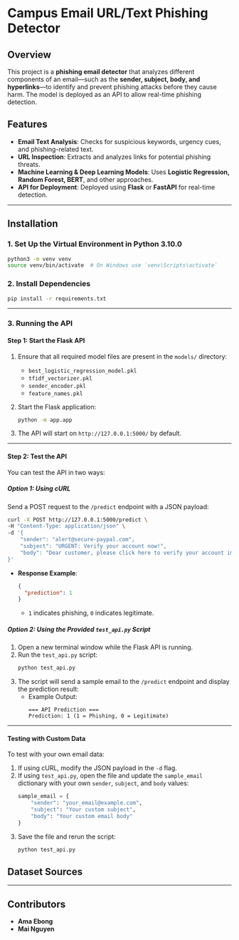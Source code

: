 # Campus Email URL/Text Phishing Detector

## Overview

This project is a **phishing email detector** that analyzes different components of an email—such as the **sender, subject, body, and hyperlinks**—to identify and prevent phishing attacks before they cause harm. The model is deployed as an API to allow real-time phishing detection.

## Features

- **Email Text Analysis**: Checks for suspicious keywords, urgency cues, and phishing-related text.
- **URL Inspection**: Extracts and analyzes links for potential phishing threats.
- **Machine Learning & Deep Learning Models**: Uses **Logistic Regression, Random Forest, BERT**, and other approaches.
- **API for Deployment**: Deployed using **Flask** or **FastAPI** for real-time detection.

---

## Installation

### **1. Set Up the Virtual Environment in Python 3.10.0**

```bash
python3 -m venv venv
source venv/bin/activate  # On Windows use `venv\Scripts\activate`
```

### **2. Install Dependencies**

```bash
pip install -r requirements.txt
```

---

### **3. Running the API**

#### **Step 1: Start the Flask API**

1. Ensure that all required model files are present in the `models/` directory:
   - `best_logistic_regression_model.pkl`
   - `tfidf_vectorizer.pkl`
   - `sender_encoder.pkl`
   - `feature_names.pkl`

2. Start the Flask application:
   ```bash
   python -m app.app
   ```

3. The API will start on `http://127.0.0.1:5000/` by default.

---

#### **Step 2: Test the API**

You can test the API in two ways:

##### **Option 1: Using cURL**
Send a POST request to the `/predict` endpoint with a JSON payload:
```bash
curl -X POST http://127.0.0.1:5000/predict \
-H "Content-Type: application/json" \
-d '{
    "sender": "alert@secure-paypal.com",
    "subject": "URGENT: Verify your account now!",
    "body": "Dear customer, please click here to verify your account immediately."
}'
```

- **Response Example**:
  ```json
  {
    "prediction": 1
  }
  ```
  - `1` indicates phishing, `0` indicates legitimate.

##### **Option 2: Using the Provided `test_api.py` Script**
1. Open a new terminal window while the Flask API is running.
2. Run the `test_api.py` script:
   ```bash
   python test_api.py
   ```
3. The script will send a sample email to the `/predict` endpoint and display the prediction result:
   - Example Output:
     ```
     === API Prediction ===
     Prediction: 1 (1 = Phishing, 0 = Legitimate)
     ```

---

#### **Testing with Custom Data**

To test with your own email data:
1. If using cURL, modify the JSON payload in the `-d` flag.
2. If using `test_api.py`, open the file and update the `sample_email` dictionary with your own `sender`, `subject`, and `body` values:
   ```python
   sample_email = {
       "sender": "your_email@example.com",
       "subject": "Your custom subject",
       "body": "Your custom email body"
   }
   ```
3. Save the file and rerun the script:
   ```bash
   python test_api.py
   ```

## Dataset Sources


---

## Contributors

- **Ama Ebong**
- **Mai Nguyen**
